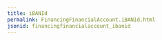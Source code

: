 ```yaml
---
title: iBANId
permalink: FinancingFinancialAccount.iBANId.html
jsonid: financingfinancialaccount_ibanid
---
```

